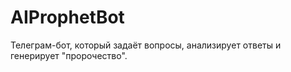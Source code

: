 
# AIProphetBot

Телеграм-бот, который задаёт вопросы, анализирует ответы и генерирует "пророчество".
